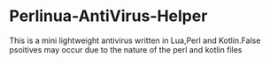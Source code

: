 # Perlinua-AntiVirus-Helper

This is a mini lightweight antivirus written in Lua,Perl and Kotlin.False psoitives may occur due to the nature of the perl and kotlin files
